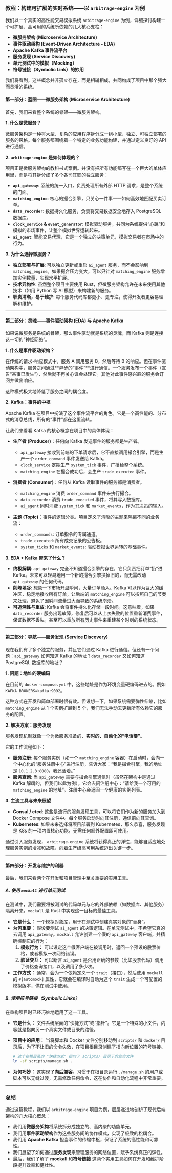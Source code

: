 
### **教程：构建可扩展的实时系统——以 `arbitrage-engine` 为例**

我们以一个真实的高性能交易模拟系统 `arbitrage-engine` 为例，详细探讨构建一个可扩展、高可用的系统所依赖的几大核心支柱：

* **微服务架构 (Microservice Architecture)**
* **事件驱动架构 (Event-Driven Architecture - EDA)**
* **Apache Kafka 事件流平台**
* **服务发现 (Service Discovery)**
* **单元测试中的模拟（Mocking）**
* **符号链接（Symbolic Link）的妙用**

我们将看到，这些概念并非孤立存在，而是相辅相成，共同构成了项目中那个强大而灵活的系统。

#### **第一部分：蓝图——微服务架构 (Microservice Architecture)**

首先，我们来看整个系统的骨架——微服务架构。

**1. 什么是微服务？**

微服务架构是一种将大型、复杂的应用程序拆分成一组小型、独立、可独立部署的服务的风格。每个服务都围绕着一个特定的业务功能构建，并通过定义良好的 API 进行通信。

**2. `arbitrage-engine` 是如何体现的？**

项目正是微服务架构的教科书式案例。并没有把所有功能都写在一个巨大的单体应用里，而是将其拆分成了多个各司其职的独立服务：

* **`api_gateway`**: 系统的统一入口，负责处理所有外部 HTTP 请求，是整个系统的门面。
* **`matching_engine`**: 核心的撮合引擎，只关心一件事——如何高效地匹配买卖订单。
* **`data_recorder`**: 数据持久化服务，负责将交易数据安全地存入 PostgreSQL 数据库。
* **`clock_service` & `event_generator`**: 模拟驱动服务，共同为系统提供“心跳”和模拟的市场事件，让整个模拟世界运转起来。
* **`ai_agent`**: 智能交易代理，它是一个独立的决策单元，模拟交易者在市场中的行为。

**3. 为什么选择微服务？**

* **独立部署与扩展**: 可以独立更新或重启 `ai_agent` 服务，而不会影响到 `matching_engine`。如果撮合压力变大，可以只针对 `matching_engine` 服务增加实例数量，实现水平扩展。
* **技术异构性**: 虽然整个项目主要使用 Rust，但微服务架构允许在未来使用其他技术（如用 Python 写 AI 模型）来构建新的服务。
* **职责清晰，易于维护**: 每个服务代码库都更小、更专注，使得开发者更容易理解和维护。

-----

#### **第二部分：灵魂——事件驱动架构 (EDA) 与 Apache Kafka**

如果说微服务是系统的骨架，那么事件驱动就是系统的灵魂，而 Kafka 则是连接这一切的“神经网络”。

**1. 什么是事件驱动架构？**

在传统的请求-响应模式中，服务 A 调用服务 B，然后等待 B 的响应。但在事件驱动架构中，服务之间通过\*\*异步的“事件”\*\*进行通信。一个服务发布一个事件（宣告“某事已发生”），然后就不再关心谁会处理它。其他对此事件感兴趣的服务会订阅并做出响应。

这种模式极大地降低了服务之间的耦合度。

**2. Kafka：事件的中枢**

Apache Kafka 在项目中扮演了这个事件流平台的角色。它是一个高性能的、分布式的消息总线，所有的“事件”都在这里流转。

让我们来看看 Kafka 的核心概念在项目中的具体体现：

* **生产者 (Producer)**：任何向 Kafka 发送事件的服务都是生产者。

  * `api_gateway` 接收到前端的下单请求后，它不直接调用撮合引擎，而是生产一个 `order_command` 事件发送给 Kafka。
  * `clock_service` 定期生产 `system_tick` 事件，广播给整个系统。
  * `matching_engine` 在撮合成功后，会生产 `trade_executed` 事件。

* **消费者 (Consumer)**：任何从 Kafka 读取事件的服务都是消费者。

  * `matching_engine` 消费 `order_command` 事件来执行撮合。
  * `data_recorder` 消费 `trade_executed` 事件，将其写入数据库。
  * `ai_agent` 同时消费 `system_tick` 和 `market_events`，作为其决策的输入。

* **主题 (Topic)**：事件的逻辑分类。项目定义了清晰的主题来隔离不同的业务流：

  * `order_commands`: 订单指令的专属通道。
  * `trade_executed`: 所有成交记录的公告板。
  * `system_ticks` 和 `market_events`: 驱动模拟世界运转的基础事件。

**3. EDA + Kafka 带来了什么？**

* **终极解耦**: `api_gateway` 完全不知道撮合引擎的存在，它只负责把订单“扔”进 Kafka。未来可以轻易地用一个新的撮合引擎换掉旧的，而无需改动 `api_gateway` 的任何代码。
* **削峰填谷**: 想象一下市场开盘瞬间，大量订单涌入。Kafka 可以作为巨大的缓冲区，稳定地接收所有订单，让后端的 `matching_engine` 可以按照自己的节奏来处理，避免了因瞬间流量过大而导致的系统崩溃。
* **可追溯性与重放**: Kafka 会将事件持久化存储一段时间。这意味着，如果 `data_recorder` 服务出现故障，修复后可以从上次失败的位置重新消费事件，保证数据不丢失。甚至可以重放所有历史事件来重建某个时刻的系统状态。

-----

#### **第三部分：导航——服务发现 (Service Discovery)**

现在我们有了多个独立的服务，并且它们通过 Kafka 进行通信。但还有一个问题：`api_gateway` 如何知道 Kafka 的地址？`data_recorder` 又如何知道 PostgreSQL 数据库的地址？

**1. 问题：地址的硬编码**

在目前的 `docker-compose.yml` 中，这些地址是作为环境变量硬编码进去的。例如 `KAFKA_BROKERS=kafka:9092`。

这种方式在开发和简单部署时很有效。但设想一下，如果系统需要弹性伸缩，比如 `matching_engine` 从 1 个实例扩展到 5 个，我们无法手动去更新所有依赖它的服务的配置。

**2. 解决方案：服务发现**

服务发现机制就像一个为微服务准备的、**实时的、自动化的“电话簿”**。

它的工作流程如下：

* **服务注册**: 每个服务实例（如一个 `matching_engine` 容器）在启动时，会向一个中心化的“服务注册中心”进行注册，告诉大家：“我是撮合引擎，我的地址是 `10.1.2.3:8080`，我还活着。”
* **服务查询**: 当 `api_gateway` 需要与撮合引擎通信时（虽然在架构中是通过 Kafka 解耦的，但我们以此为例），它会去问注册中心：“请给我一个可用的 `matching_engine` 的地址”。注册中心会返回一个健康的实例列表。

**3. 主流工具与未来展望**

* **Consul / etcd**: 这些是流行的服务发现工具，可以将它们作为新的服务加入到 Docker Compose 文件中。每个服务启动时向其注册，通信前向其查询。
* **Kubernetes**: 如果未来选择将项目部署到 Kubernetes，那么恭喜，服务发现是 K8s 的一项内置核心功能，无需任何额外配置即可使用。

通过引入服务发现， `arbitrage-engine` 系统将获得真正的弹性，能够自适应地处理服务实例的增减和故障，向着生产级高可用系统迈出关键一步。

-----

#### **第四部分：开发与维护的利器**

最后，我们来看两个在开发和项目管理中至关重要的实用工具。

##### **A. 使用 `mockall` 进行单元测试**

在测试中，我们需要将被测试的代码单元与它的外部依赖（如数据库、其他服务）隔离开来。`mockall` 是 Rust 中实现这一目标的最佳工具。

* **它是什么：** 一个模拟对象库，用于在测试中创建真实对象的“替身”。
* **为何重要：** 假设要测试 `ai_agent` 的决策逻辑。在单元测试中，不希望它真的去调用 `api_gateway`。`mockall` 允许创建一个假的 `api_gateway` 客户端，并精确控制它的行为：
    1. **模拟行为：** 可以设定这个假客户端在被调用时，返回一个预设的股票价格，或者模拟一次网络错误。
    2. **验证交互：** 可以断言 `ai_agent` 是否用正确的参数（比如股票代码）调用了价格查询接口，以及调用了多少次。
* **工作方式：** 通常，会为一个依赖定义一个 `trait`（接口），然后使用 `mockall` 的 `#[automock]` 属性，它就会在编译时自动为这个 `trait` 生成一个可配置的模拟版本，供在测试中使用。

##### **B. 使用符号链接（Symbolic Links）**

在重构项目时已经巧妙地运用了这一工具。

* **它是什么：** 文件系统层面的“快捷方式”或“指针”。它是一个特殊的小文件，内容就是指向另一个真实文件或目录的路径。
* **项目中的应用：** 当将脚本和 Docker 文件分别移动到 `scripts/` 和 `docker/` 目录后，为了不让旧的命令失效，在项目根目录创建了指向新位置的符号链接。

    ```bash
    # 这个在根目录的 "快捷方式" 指向了 scripts/ 目录下的真实文件
    ln -sf scripts/manage.sh .
    ```

* **为何巧妙：** 这实现了**向后兼容**。习惯于在根目录运行 `./manage.sh` 的用户或脚本可以无缝过渡，无需修改任何命令，这在协作和自动化流程中非常重要。

-----

### **总结**

通过这篇教程，我们以 `arbitrage-engine` 项目为例，层层递进地剖析了现代后端架构的几大核心概念：

* 我们用**微服务架构**将系统拆分成独立的、高内聚的功能单元。
* 我们用**事件驱动架构**作为这些服务间的协作模式，实现了极致的松耦合。
* 我们用 **Apache Kafka** 担当事件的传输中枢，保证了系统的高性能和可靠性。
* 我们展望了如何通过**服务发现**来管理服务的网络位置，赋予系统真正的弹性。
* 最后，我们了解了 **mockall** 和**符号链接** 这两个实用工具如何在开发和维护阶段提升效率和健壮性。
